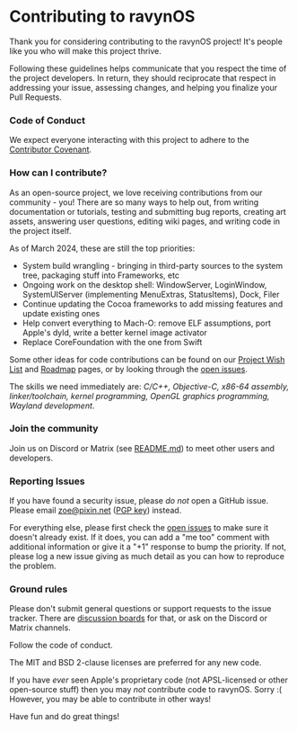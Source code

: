 # Contributing to ravynOS

Thank you for considering contributing to the ravynOS project! It's people like you who will make this project thrive.

Following these guidelines helps communicate that you respect the time of the project developers. In return, they should reciprocate that respect in addressing your issue, assessing changes, and helping you finalize your Pull Requests.

### Code of Conduct

We expect everyone interacting with this project to adhere to the [Contributor Covenant](CODE_OF_CONDUCT.md).

### How can I contribute?

As an open-source project, we love receiving contributions from our community - you! There are so many ways to help out, from writing documentation or tutorials, testing and submitting bug reports, creating art assets, answering user questions, editing wiki pages, and writing code in the project itself.

As of March 2024, these are still the top priorities:
* System build wrangling - bringing in third-party sources to the system tree, packaging stuff into Frameworks, etc
* Ongoing work on the desktop shell: WindowServer, LoginWindow, SystemUIServer (implementing MenuExtras, StatusItems), Dock, Filer
* Continue updating the Cocoa frameworks to add missing features and update existing ones
* Help convert everything to Mach-O: remove ELF assumptions, port Apple's dyld, write a better kernel image activator
* Replace CoreFoundation with the one from Swift 

Some other ideas for code contributions can be found on our [Project Wish List](https://wiki.ravynos.com/project-wish-list) and [Roadmap](https://wiki.ravynos.com/roadmap) pages, or by looking through the [open issues](https://github.com/ravynsoft/ravynos/issues).

The skills we need immediately are: *C/C++, Objective-C, x86-64 assembly, linker/toolchain, kernel programming, OpenGL graphics programming, Wayland development*.


### Join the community

Join us on Discord or Matrix (see [README.md](README.md)) to meet other users and developers.

### Reporting Issues

If you have found a security issue, please _do not_ open a GitHub issue. Please email zoe@pixin.net ([PGP key](https://pixin.net/zoe.asc)) instead.

For everything else, please first check the [open issues](https://github.com/ravynsoft/ravynos/issues) to make sure it doesn't already exist. If it does, you can add a "me too" comment with additional information or give it a "+1" response to bump the priority. If not, please log a new issue giving as much detail as you can how to reproduce the problem.

### Ground rules

Please don't submit general questions or support requests to the issue tracker. There are [discussion boards](https://github.com/ravynsoft/ravynos/discussions) for that, or ask on the Discord or Matrix channels.

Follow the code of conduct.

The MIT and BSD 2-clause licenses are preferred for any new code.

If you have _ever_ seen Apple's proprietary code (not APSL-licensed or other open-source stuff) then you may *not* contribute code to ravynOS. Sorry :( However, you may be able to contribute in other ways!

Have fun and do great things!
